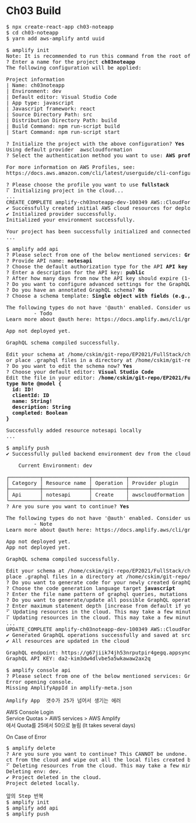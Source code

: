 # Ch03 Build

<pre>
$ npx create-react-app ch03-noteapp
$ cd ch03-noteapp
$ yarn add aws-amplify antd uuid

$ amplify init
Note: It is recommended to run this command from the root of your app directory
? Enter a name for the project <b>ch03noteapp</b>
The following configuration will be applied:

Project information
| Name: ch03noteapp
| Environment: dev
| Default editor: Visual Studio Code
| App type: javascript
| Javascript framework: react
| Source Directory Path: src
| Distribution Directory Path: build
| Build Command: npm run-script build
| Start Command: npm run-script start

? Initialize the project with the above configuration? <b>Yes</b>
Using default provider  awscloudformation
? Select the authentication method you want to use: <b>AWS profile</b>

For more information on AWS Profiles, see:
https://docs.aws.amazon.com/cli/latest/userguide/cli-configure-profiles.html

? Please choose the profile you want to use <b>fullstack</b>
⠏ Initializing project in the cloud...
...
CREATE_COMPLETE amplify-ch03noteapp-dev-100349 AWS::CloudFormation::Stack Mon Nov 01 2021 10:04:23 GMT+0900 (Korean Standard Time) 
✔ Successfully created initial AWS cloud resources for deployments.
✔ Initialized provider successfully.
Initialized your environment successfully.

Your project has been successfully initialized and connected to the cloud!
...

$ amplify add api
? Please select from one of the below mentioned services: <b>GraphQL</b>
? Provide API name: <b>notesapi</b>
? Choose the default authorization type for the API <b>API key</b>
? Enter a description for the API key: <b>public</b>
? After how many days from now the API key should expire (1-365): <b>365</b>
? Do you want to configure advanced settings for the GraphQL API <b>No, I am done.</b>
? Do you have an annotated GraphQL schema? <b>No</b>
? Choose a schema template: <b>Single object with fields (e.g., “Todo” with ID, name, description)</b>

The following types do not have '@auth' enabled. Consider using @auth with @model
         - Todo
Learn more about @auth here: https://docs.amplify.aws/cli/graphql-transformer/auth

App not deployed yet.

GraphQL schema compiled successfully.

Edit your schema at /home/cskim/git-repo/EP2021/FullStack/ch03-noteapp/amplify/backend/api/notesapi/schema.graphql 
or place .graphql files in a directory at /home/cskim/git-repo/EP2021/FullStack/ch03-noteapp/amplify/backend/api/notesapi/schema
? Do you want to edit the schema now? <b>Yes</b>
? Choose your default editor: <b>Visual Studio Code</b>
Edit the file in your editor: <b>/home/cskim/git-repo/EP2021/FullStack/ch03-noteapp/amplify/backend/api/notesapi/schema.graphql
type Note @model {
  id: ID!
  clientId: ID
  name: String!
  description: String
  completed: Boolean
}
</b>
Successfully added resource notesapi locally
...

$ amplify push
✔ Successfully pulled backend environment dev from the cloud.

    Current Environment: dev
    
┌──────────┬───────────────┬───────────┬───────────────────┐
│ Category │ Resource name │ Operation │ Provider plugin   │
├──────────┼───────────────┼───────────┼───────────────────┤
│ Api      │ notesapi      │ Create    │ awscloudformation │
└──────────┴───────────────┴───────────┴───────────────────┘
? Are you sure you want to continue? <b>Yes</b>

The following types do not have '@auth' enabled. Consider using @auth with @model
         - Note
Learn more about @auth here: https://docs.amplify.aws/cli/graphql-transformer/auth

App not deployed yet.
App not deployed yet.

GraphQL schema compiled successfully.

Edit your schema at /home/cskim/git-repo/EP2021/FullStack/ch03-noteapp/amplify/backend/api/notesapi/schema.graphql or 
place .graphql files in a directory at /home/cskim/git-repo/EP2021/FullStack/ch03-noteapp/amplify/backend/api/notesapi/schema
? Do you want to generate code for your newly created GraphQL API <b>Yes</b>
? Choose the code generation language target <b>javascript</b>
? Enter the file name pattern of graphql queries, mutations and subscriptions <b>src/graphql/**/*.js</b>
? Do you want to generate/update all possible GraphQL operations - queries, mutations and subscriptions <b>Yes</b>
? Enter maximum statement depth [increase from default if your schema is deeply nested] <b>2</b>
⠋ Updating resources in the cloud. This may take a few minutes...App not deployed yet.
⠏ Updating resources in the cloud. This may take a few minutes...
...
UPDATE_COMPLETE amplify-ch03noteapp-dev-100349 AWS::CloudFormation::Stack Mon Nov 01 2021 10:16:04 GMT+0900 (Korean Standard Time) 
✔ Generated GraphQL operations successfully and saved at src/graphql
✔ All resources are updated in the cloud

GraphQL endpoint: https://g67jiik74jh53nrputpir4gegq.appsync-api.ap-northeast-2.amazonaws.com/graphql
GraphQL API KEY: da2-kim3dw4dlvbe5a5wkawaw2ax2q

$ amplify console api
? Please select from one of the below mentioned services: GraphQL
Error opening console.
Missing AmplifyAppId in amplify-meta.json

Amplify App  갯수가 25가 넘어서 생기는 에러
</pre>

AWS Console Login  
Service Quotas > AWS services > AWS Amplify  
에서 Quota를 25에서 50으로 늘림 (It takes several days)  

On Case of Error  
<pre>
$ amplify delete
? Are you sure you want to continue? This CANNOT be undone. (This will delete all the environments of the proje
ct from the cloud and wipe out all the local files created by Amplify CLI) Yes
⠋ Deleting resources from the cloud. This may take a few minutes...
Deleting env: dev.
✔ Project deleted in the cloud.
Project deleted locally.

앞의 Step 반복
$ amplify init
$ amplify add api
$ amplify push
</pre>
